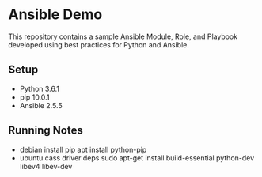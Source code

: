 # Ansible Demo
This repository contains a sample Ansible Module, Role, and Playbook developed using best practices for Python and Ansible. 

## Setup
* Python 3.6.1
* pip 10.0.1
* Ansible 2.5.5


## Running Notes
* debian install pip
apt install python-pip
* ubuntu cass driver deps
sudo apt-get install build-essential python-dev libev4 libev-dev

